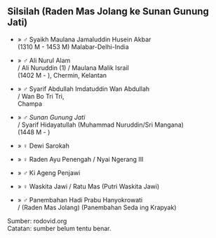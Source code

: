 ## Silsilah (Raden Mas Jolang ke Sunan Gunung Jati)

*	» ♂ Syaikh Maulana Jamaluddin Husein Akbar
	<br/>(1310 M - 1453 M) Malabar-Delhi-India

*	» ♂ Ali Nurul Alam
	<br/>/ Ali Nuruddin (1) / Maulana Malik Israil
	<br/>(1402 M - ), Chermin, Kelantan

*	» ♂ Syarif Abdullah Imdatuddin Wan Abdullah
	<br/>/ Wan Bo Tri Tri,
	<br/>Champa

*	» ♂ *Sunan Gunung Jati*
	<br/>/ Syarif Hidayatullah (Muhammad Nuruddin/Sri Mangana)
	<br/>(1448 M - )

*	» ♀ Dewi Sarokah

*	» ♀ Raden Ayu Penengah / Nyai Ngerang III

*	» ♂ Ki Ageng Penjawi

*	» ♀ Waskita Jawi / Ratu Mas (Putri Waskita Jawi)

*	» ♂ Panembahan Hadi Prabu Hanyokrowati
	<br/>/ (Raden Mas Jolang) (Panembahan Seda ing Krapyak)

Sumber: rodovid.org<br/>
Catatan: sumber belum tentu benar.

